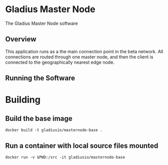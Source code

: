 # Gladius Master Node

The Gladius Master Node software

## Overview
This application runs as a the main connection point in the beta network. All
connections are routed through one master node, and then the client is connected
to the geographically nearest edge node.

## Running the Software



# Building

## Build the base image
```shell
docker build -t gladiusio/masternode-base .
```

## Run a container with local source files mounted
```shell
docker run -v $PWD:/src -it gladiusio/masternode-base
```
